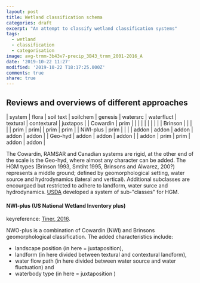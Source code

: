 ```yaml
---
layout: post
title: Wetland classification schema
categories: draft
excerpt: "An attempt to classify wetland classification systems"
tags:
  - wetland
  - classification
  - categorisation
image: avg-trmm-3b43v7-precip_3B43_trmm_2001-2016_A
date: '2019-10-22 11:27'
modified: '2019-10-22 T18:17:25.000Z'
comments: true
share: true
---
```


## Reviews and overviews of different approaches

| system | flora | soil text | soilchem | genesis | watersrc | waterfluct |  textural | contextural | juxtapos |
| Cowardin | prim |  | |  |  |  | |   |  |
| Brinson |   | |  | | prim | prim| | prim | prim |
| NWI-plus | prim | | | | addon | addon | addon | addon | addon |
| Geo-hyd | addon | addon | addon |  | addon | prim | prim | addon | addon |

The Cowardin, RAMSAR and Canadian systems are rigid, at the other end of the scale is the Geo-hyd, where almost any character can be added. The HGM types (Brinson 1993, Smtiht 1995, Brinsons and Alwarez, 200?) represents a middle ground; defined by geomorphological setting, water source and hydrodynamics (lateral and vertical). Additional subclasses are encourgaed but restricted to adhere to landform, water surce and hydrodynamics. [USDA]() developed a system of sub-"classes" for HGM.

#### NWI-plus (US National Wetland Inventory plus)

keyreference: [Tiner, 2016](../ref-tiner-usa-wetlands-2016).

NWO-plus is a combination of Cowardin (NWI) and Brinsons geomorphological classification. The added characteristics include:

- landscape position (in here = juxtaposition),
- landform (in here divided between textural and contextural landform),
- water flow path (in here divided between water source and water fluctuation) and
- waterbody type (in here = juxtaposition )
